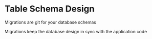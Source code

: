 # Table Schema Design

Migrations are git for your database schemas

Migrations keep the database design in sync with the application code
